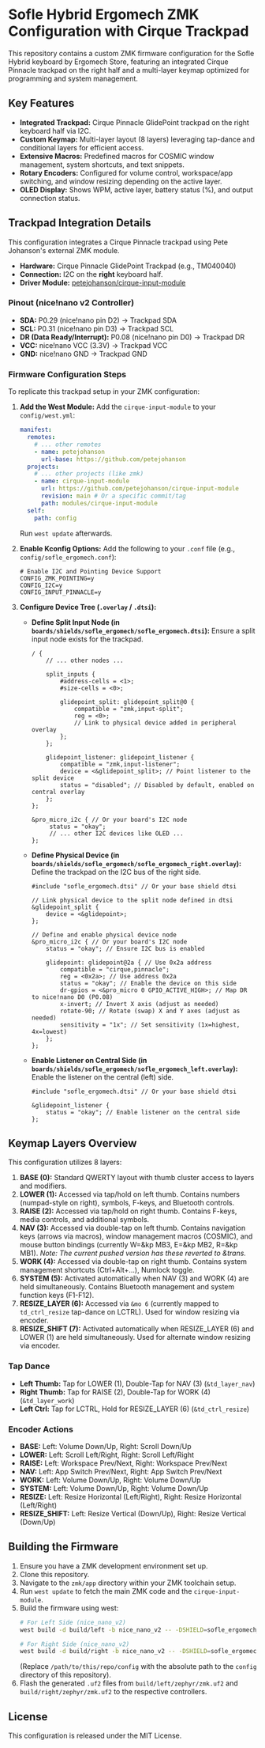 # Sofle Hybrid Ergomech ZMK Configuration with Cirque Trackpad

This repository contains a custom ZMK firmware configuration for the Sofle Hybrid keyboard by Ergomech Store, featuring an integrated Cirque Pinnacle trackpad on the right half and a multi-layer keymap optimized for programming and system management.

## Key Features

*   **Integrated Trackpad:** Cirque Pinnacle GlidePoint trackpad on the right keyboard half via I2C.
*   **Custom Keymap:** Multi-layer layout (8 layers) leveraging tap-dance and conditional layers for efficient access.
*   **Extensive Macros:** Predefined macros for COSMIC window management, system shortcuts, and text snippets.
*   **Rotary Encoders:** Configured for volume control, workspace/app switching, and window resizing depending on the active layer.
*   **OLED Display:** Shows WPM, active layer, battery status (%), and output connection status.

## Trackpad Integration Details

This configuration integrates a Cirque Pinnacle trackpad using Pete Johanson's external ZMK module.

*   **Hardware:** Cirque Pinnacle GlidePoint Trackpad (e.g., TM040040)
*   **Connection:** I2C on the **right** keyboard half.
*   **Driver Module:** [petejohanson/cirque-input-module](https://github.com/petejohanson/cirque-input-module)

### Pinout (nice!nano v2 Controller)

*   **SDA:** P0.29 (nice!nano pin D2) -> Trackpad SDA
*   **SCL:** P0.31 (nice!nano pin D3) -> Trackpad SCL
*   **DR (Data Ready/Interrupt):** P0.08 (nice!nano pin D0) -> Trackpad DR
*   **VCC:** nice!nano VCC (3.3V) -> Trackpad VCC
*   **GND:** nice!nano GND -> Trackpad GND

### Firmware Configuration Steps

To replicate this trackpad setup in your ZMK configuration:

1.  **Add the West Module:** Add the `cirque-input-module` to your `config/west.yml`:
    ```yaml
    manifest:
      remotes:
        # ... other remotes
        - name: petejohanson
          url-base: https://github.com/petejohanson
      projects:
        # ... other projects (like zmk)
        - name: cirque-input-module
          url: https://github.com/petejohanson/cirque-input-module
          revision: main # Or a specific commit/tag
          path: modules/cirque-input-module
      self:
        path: config
    ```
    Run `west update` afterwards.

2.  **Enable Kconfig Options:** Add the following to your `.conf` file (e.g., `config/sofle_ergomech.conf`):
    ```kconfig
    # Enable I2C and Pointing Device Support
    CONFIG_ZMK_POINTING=y
    CONFIG_I2C=y
    CONFIG_INPUT_PINNACLE=y
    ```

3.  **Configure Device Tree (`.overlay` / `.dtsi`):**
    *   **Define Split Input Node (in `boards/shields/sofle_ergomech/sofle_ergomech.dtsi`):** Ensure a split input node exists for the trackpad.
        ```devicetree
        / {
            // ... other nodes ...

            split_inputs {
                #address-cells = <1>;
                #size-cells = <0>;

                glidepoint_split: glidepoint_split@0 {
                    compatible = "zmk,input-split";
                    reg = <0>;
                    // Link to physical device added in peripheral overlay
                };
            };

            glidepoint_listener: glidepoint_listener {
                compatible = "zmk,input-listener";
                device = <&glidepoint_split>; // Point listener to the split device
                status = "disabled"; // Disabled by default, enabled on central overlay
            };
        };

        &pro_micro_i2c { // Or your board's I2C node
             status = "okay";
             // ... other I2C devices like OLED ...
        };
        ```
    *   **Define Physical Device (in `boards/shields/sofle_ergomech/sofle_ergomech_right.overlay`):** Define the trackpad on the I2C bus of the right side.
        ```devicetree
        #include "sofle_ergomech.dtsi" // Or your base shield dtsi

        // Link physical device to the split node defined in dtsi
        &glidepoint_split {
            device = <&glidepoint>;
        };

        // Define and enable physical device node
        &pro_micro_i2c { // Or your board's I2C node
            status = "okay"; // Ensure I2C bus is enabled

            glidepoint: glidepoint@2a { // Use 0x2a address
                compatible = "cirque,pinnacle";
                reg = <0x2a>; // Use address 0x2a
                status = "okay"; // Enable the device on this side
                dr-gpios = <&pro_micro 0 GPIO_ACTIVE_HIGH>; // Map DR to nice!nano D0 (P0.08)
                x-invert; // Invert X axis (adjust as needed)
                rotate-90; // Rotate (swap) X and Y axes (adjust as needed)
                sensitivity = "1x"; // Set sensitivity (1x=highest, 4x=lowest)
            };
        };
        ```
    *   **Enable Listener on Central Side (in `boards/shields/sofle_ergomech/sofle_ergomech_left.overlay`):** Enable the listener on the central (left) side.
        ```devicetree
        #include "sofle_ergomech.dtsi" // Or your base shield dtsi

        &glidepoint_listener {
            status = "okay"; // Enable listener on the central side
        };
        ```

## Keymap Layers Overview

This configuration utilizes 8 layers:

1.  **BASE (0):** Standard QWERTY layout with thumb cluster access to layers and modifiers.
2.  **LOWER (1):** Accessed via tap/hold on left thumb. Contains numbers (numpad-style on right), symbols, F-keys, and Bluetooth controls.
3.  **RAISE (2):** Accessed via tap/hold on right thumb. Contains F-keys, media controls, and additional symbols.
4.  **NAV (3):** Accessed via double-tap on left thumb. Contains navigation keys (arrows via macros), window management macros (COSMIC), and mouse button bindings (currently W=&kp MB3, E=&kp MB2, R=&kp MB1). *Note: The current pushed version has these reverted to &trans.*
5.  **WORK (4):** Accessed via double-tap on right thumb. Contains system management shortcuts (Ctrl+Alt+...), Numlock toggle.
6.  **SYSTEM (5):** Activated automatically when NAV (3) and WORK (4) are held simultaneously. Contains Bluetooth management and system function keys (F1-F12).
7.  **RESIZE_LAYER (6):** Accessed via `&mo 6` (currently mapped to `td_ctrl_resize` tap-dance on LCTRL). Used for window resizing via encoder.
8.  **RESIZE_SHIFT (7):** Activated automatically when RESIZE\_LAYER (6) and LOWER (1) are held simultaneously. Used for alternate window resizing via encoder.

### Tap Dance

*   **Left Thumb:** Tap for LOWER (1), Double-Tap for NAV (3) (`&td_layer_nav`)
*   **Right Thumb:** Tap for RAISE (2), Double-Tap for WORK (4) (`&td_layer_work`)
*   **Left Ctrl:** Tap for LCTRL, Hold for RESIZE\_LAYER (6) (`&td_ctrl_resize`)

### Encoder Actions

*   **BASE:** Left: Volume Down/Up, Right: Scroll Down/Up
*   **LOWER:** Left: Scroll Left/Right, Right: Scroll Left/Right
*   **RAISE:** Left: Workspace Prev/Next, Right: Workspace Prev/Next
*   **NAV:** Left: App Switch Prev/Next, Right: App Switch Prev/Next
*   **WORK:** Left: Volume Down/Up, Right: Volume Down/Up
*   **SYSTEM:** Left: Volume Down/Up, Right: Volume Down/Up
*   **RESIZE:** Left: Resize Horizontal (Left/Right), Right: Resize Horizontal (Left/Right)
*   **RESIZE_SHIFT:** Left: Resize Vertical (Down/Up), Right: Resize Vertical (Down/Up)

## Building the Firmware

1.  Ensure you have a ZMK development environment set up.
2.  Clone this repository.
3.  Navigate to the `zmk/app` directory within your ZMK toolchain setup.
4.  Run `west update` to fetch the main ZMK code and the `cirque-input-module`.
5.  Build the firmware using west:
    ```bash
    # For Left Side (nice_nano_v2)
    west build -d build/left -b nice_nano_v2 -- -DSHIELD=sofle_ergomech_left -DZMK_CONFIG="/path/to/this/repo/config"

    # For Right Side (nice_nano_v2)
    west build -d build/right -b nice_nano_v2 -- -DSHIELD=sofle_ergomech_right -DZMK_CONFIG="/path/to/this/repo/config"
    ```
    (Replace `/path/to/this/repo/config` with the absolute path to the `config` directory of this repository).
6.  Flash the generated `.uf2` files from `build/left/zephyr/zmk.uf2` and `build/right/zephyr/zmk.uf2` to the respective controllers.

## License

This configuration is released under the MIT License.
